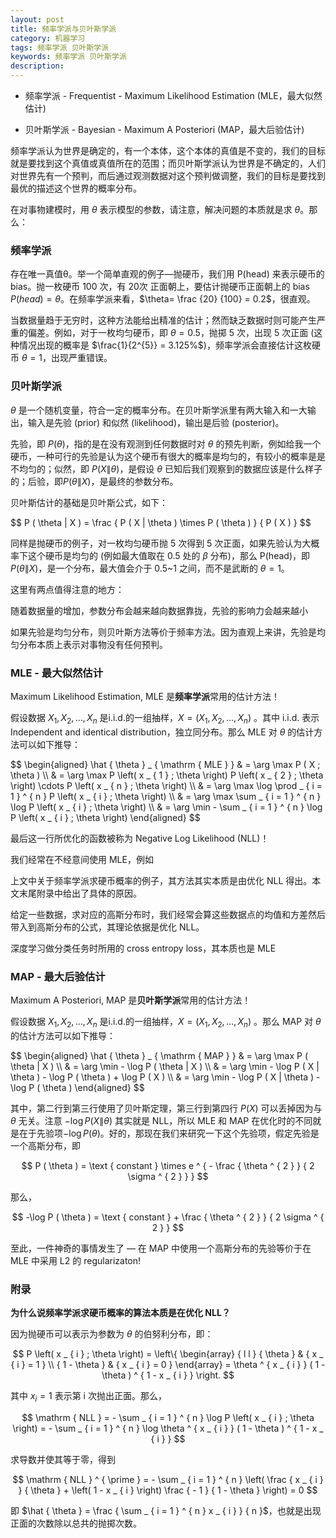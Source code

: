 ```yaml
---
layout: post
title: 频率学派与贝叶斯学派
category: 机器学习
tags: 频率学派 贝叶斯学派
keywords: 频率学派 贝叶斯学派
description:
---
```


- 频率学派 - Frequentist - Maximum Likelihood Estimation (MLE，最大似然估计)

- 贝叶斯学派 - Bayesian - Maximum A Posteriori (MAP，最大后验估计)

频率学派认为世界是确定的，有一个本体，这个本体的真值是不变的，我们的目标就是要找到这个真值或真值所在的范围；而贝叶斯学派认为世界是不确定的，人们对世界先有一个预判，而后通过观测数据对这个预判做调整，我们的目标是要找到最优的描述这个世界的概率分布。

在对事物建模时，用 $\theta$ 表示模型的参数，请注意，解决问题的本质就是求 $\theta$。那么：

### 频率学派

存在唯一真值θ。举一个简单直观的例子—抛硬币，我们用 P(head) 来表示硬币的 bias。抛一枚硬币 100 次，有 20次 正面朝上，要估计抛硬币正面朝上的 bias $P(head)=\theta$。在频率学派来看，$\theta= \frac {20} {100} = 0.2$，很直观。

当数据量趋于无穷时，这种方法能给出精准的估计；然而缺乏数据时则可能产生严重的偏差。例如，对于一枚均匀硬币，即 $\theta = 0.5$，抛掷 5 次，出现 5 次正面 (这种情况出现的概率是 $\frac{1}{2^{5}} = 3.125%$)，频率学派会直接估计这枚硬币 $\theta = 1$，出现严重错误。

### 贝叶斯学派

$\theta$ 是一个随机变量，符合一定的概率分布。在贝叶斯学派里有两大输入和一大输出，输入是先验 (prior) 和似然 (likelihood)，输出是后验 (posterior)。

先验，即 $P (\theta)$，指的是在没有观测到任何数据时对 $\theta$ 的预先判断，例如给我一个硬币，一种可行的先验是认为这个硬币有很大的概率是均匀的，有较小的概率是是不均匀的；似然，即 $P ( X \| \theta )$，是假设 $\theta$ 已知后我们观察到的数据应该是什么样子的；后验，即$P ( \theta \| X )$，是最终的参数分布。

贝叶斯估计的基础是贝叶斯公式，如下：

<div>
$$
P ( \theta | X ) = \frac { P ( X | \theta ) \times P ( \theta ) } { P ( X ) }
$$
</div>

同样是抛硬币的例子，对一枚均匀硬币抛 5 次得到 5 次正面，如果先验认为大概率下这个硬币是均匀的 (例如最大值取在 0.5 处的 $\beta$ 分布)，那么 P(head)，即 $P ( \theta \| X )$，是一个分布，最大值会介于 0.5~1 之间，而不是武断的 $\theta = 1$。

这里有两点值得注意的地方：

随着数据量的增加，参数分布会越来越向数据靠拢，先验的影响力会越来越小

如果先验是均匀分布，则贝叶斯方法等价于频率方法。因为直观上来讲，先验是均匀分布本质上表示对事物没有任何预判。

### MLE - 最大似然估计

Maximum Likelihood Estimation, MLE 是**频率学派**常用的估计方法！

假设数据 $X _ { 1 } , X _ { 2 } , \ldots , X _ { n }$ 是i.i.d.的一组抽样，$X = \left( X _ { 1 } , X _ { 2 } , \ldots , X _ { n } \right)$ 。其中 i.i.d. 表示 Independent and identical distribution，独立同分布。那么 MLE 对 $\theta$ 的估计方法可以如下推导：

<div>
$$
\begin{aligned} \hat { \theta } _ { \mathrm { MLE } } & = \arg \max P ( X ; \theta ) \\ & = \arg \max P \left( x _ { 1 } ; \theta \right) P \left( x _ { 2 } ; \theta \right) \cdots P \left( x _ { n } ; \theta \right) \\ & = \arg \max \log \prod _ { i = 1 } ^ { n } P \left( x _ { i } ; \theta \right) \\ & = \arg \max \sum _ { i = 1 } ^ { n } \log P \left( x _ { i } ; \theta \right) \\ & = \arg \min - \sum _ { i = 1 } ^ { n } \log P \left( x _ { i } ; \theta \right) \end{aligned}
$$
</div>

最后这一行所优化的函数被称为 Negative Log Likelihood (NLL)！

我们经常在不经意间使用 MLE，例如

上文中关于频率学派求硬币概率的例子，其方法其实本质是由优化 NLL 得出。本文末尾附录中给出了具体的原因。

给定一些数据，求对应的高斯分布时，我们经常会算这些数据点的均值和方差然后带入到高斯分布的公式，其理论依据是优化 NLL。

深度学习做分类任务时所用的 cross entropy loss，其本质也是 MLE

### MAP - 最大后验估计

Maximum A Posteriori, MAP 是**贝叶斯学派**常用的估计方法！

假设数据 $X _ { 1 } , X _ { 2 } , \ldots , X _ { n }$ 是i.i.d.的一组抽样，$X = \left( X _ { 1 } , X _ { 2 } , \ldots , X _ { n } \right)$ 。那么 MAP 对 $\theta$ 的估计方法可以如下推导：

<div>
$$
\begin{aligned} \hat { \theta } _ { \mathrm { MAP } } & = \arg \max P ( \theta | X ) \\ & = \arg \min - \log P ( \theta | X ) \\ & = \arg \min - \log P ( X | \theta ) - \log P ( \theta ) + \log P ( X ) \\ & = \arg \min - \log P ( X | \theta ) - \log P ( \theta ) \end{aligned}
$$
</div>

其中，第二行到第三行使用了贝叶斯定理，第三行到第四行 $P ( X )$ 可以丢掉因为与 $\theta$ 无关。注意 $- \log P ( X \| \theta )$ 其实就是 NLL，所以 MLE 和 MAP 在优化时的不同就是在于先验项$- \log P (\theta )$。好的，那现在我们来研究一下这个先验项，假定先验是一个高斯分布，即

$$
P ( \theta ) = \text { constant } \times e ^ { - \frac { \theta ^ { 2 } } { 2 \sigma ^ { 2 } } }
$$

那么，

$$
-\log P ( \theta ) = \text { constant } + \frac { \theta ^ { 2 } } { 2 \sigma ^ { 2 } }
$$

至此，一件神奇的事情发生了 — 在 MAP 中使用一个高斯分布的先验等价于在 MLE 中采用 L2 的 regularizaton!

### 附录

**为什么说频率学派求硬币概率的算法本质是在优化 NLL？**

因为抛硬币可以表示为参数为 $\theta$ 的伯努利分布，即：


$$
P \left( x _ { i } ; \theta \right) = \left\{ \begin{array} { l l } { \theta } & { x _ { i } = 1 } \\ { 1 - \theta } & { x _ { i } = 0 } \end{array} = \theta ^ { x _ { i } } ( 1 - \theta ) ^ { 1 - x _ { i } } \right.
$$

其中 $x_i= 1$ 表示第 i 次抛出正面。那么，

$$
\mathrm { NLL } = - \sum _ { i = 1 } ^ { n } \log P \left( x _ { i } ; \theta \right) = - \sum _ { i = 1 } ^ { n } \log \theta ^ { x _ { i } } ( 1 - \theta ) ^ { 1 - x _ { i } }
$$

求导数并使其等于零，得到

$$
\mathrm { NLL } ^ { \prime } = - \sum _ { i = 1 } ^ { n } \left( \frac { x _ { i } } { \theta } + \left( 1 - x _ { i } \right) \frac { - 1 } { 1 - \theta } \right) = 0
$$

即 $\hat { \theta } = \frac { \sum _ { i = 1 } ^ { n } x _ { i } } { n }$，也就是出现正面的次数除以总共的抛掷次数。